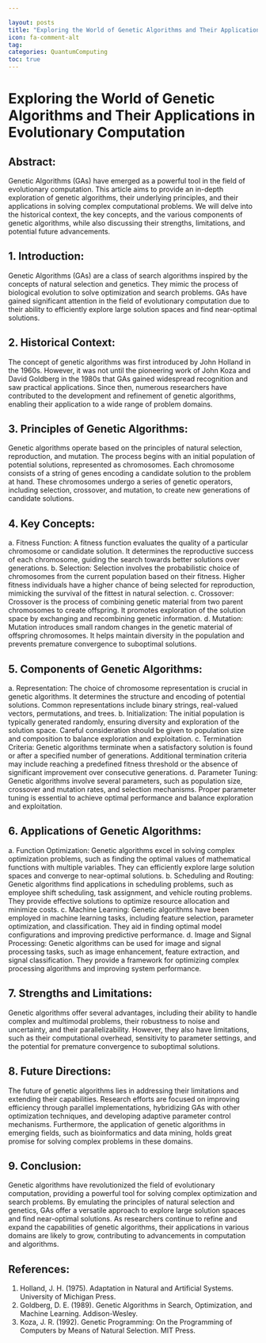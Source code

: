 ```yaml
---

layout: posts
title: "Exploring the World of Genetic Algorithms and Their Applications in Evolutionary Computation"
icon: fa-comment-alt
tag:      
categories: QuantumComputing
toc: true
---
```




# Exploring the World of Genetic Algorithms and Their Applications in Evolutionary Computation

## Abstract:
Genetic Algorithms (GAs) have emerged as a powerful tool in the field of evolutionary computation. This article aims to provide an in-depth exploration of genetic algorithms, their underlying principles, and their applications in solving complex computational problems. We will delve into the historical context, the key concepts, and the various components of genetic algorithms, while also discussing their strengths, limitations, and potential future advancements.

## 1. Introduction:
Genetic Algorithms (GAs) are a class of search algorithms inspired by the concepts of natural selection and genetics. They mimic the process of biological evolution to solve optimization and search problems. GAs have gained significant attention in the field of evolutionary computation due to their ability to efficiently explore large solution spaces and find near-optimal solutions.

## 2. Historical Context:
The concept of genetic algorithms was first introduced by John Holland in the 1960s. However, it was not until the pioneering work of John Koza and David Goldberg in the 1980s that GAs gained widespread recognition and saw practical applications. Since then, numerous researchers have contributed to the development and refinement of genetic algorithms, enabling their application to a wide range of problem domains.

## 3. Principles of Genetic Algorithms:
Genetic algorithms operate based on the principles of natural selection, reproduction, and mutation. The process begins with an initial population of potential solutions, represented as chromosomes. Each chromosome consists of a string of genes encoding a candidate solution to the problem at hand. These chromosomes undergo a series of genetic operators, including selection, crossover, and mutation, to create new generations of candidate solutions.

## 4. Key Concepts:
a. Fitness Function: A fitness function evaluates the quality of a particular chromosome or candidate solution. It determines the reproductive success of each chromosome, guiding the search towards better solutions over generations.
b. Selection: Selection involves the probabilistic choice of chromosomes from the current population based on their fitness. Higher fitness individuals have a higher chance of being selected for reproduction, mimicking the survival of the fittest in natural selection.
c. Crossover: Crossover is the process of combining genetic material from two parent chromosomes to create offspring. It promotes exploration of the solution space by exchanging and recombining genetic information.
d. Mutation: Mutation introduces small random changes in the genetic material of offspring chromosomes. It helps maintain diversity in the population and prevents premature convergence to suboptimal solutions.

## 5. Components of Genetic Algorithms:
a. Representation: The choice of chromosome representation is crucial in genetic algorithms. It determines the structure and encoding of potential solutions. Common representations include binary strings, real-valued vectors, permutations, and trees.
b. Initialization: The initial population is typically generated randomly, ensuring diversity and exploration of the solution space. Careful consideration should be given to population size and composition to balance exploration and exploitation.
c. Termination Criteria: Genetic algorithms terminate when a satisfactory solution is found or after a specified number of generations. Additional termination criteria may include reaching a predefined fitness threshold or the absence of significant improvement over consecutive generations.
d. Parameter Tuning: Genetic algorithms involve several parameters, such as population size, crossover and mutation rates, and selection mechanisms. Proper parameter tuning is essential to achieve optimal performance and balance exploration and exploitation.

## 6. Applications of Genetic Algorithms:
a. Function Optimization: Genetic algorithms excel in solving complex optimization problems, such as finding the optimal values of mathematical functions with multiple variables. They can efficiently explore large solution spaces and converge to near-optimal solutions.
b. Scheduling and Routing: Genetic algorithms find applications in scheduling problems, such as employee shift scheduling, task assignment, and vehicle routing problems. They provide effective solutions to optimize resource allocation and minimize costs.
c. Machine Learning: Genetic algorithms have been employed in machine learning tasks, including feature selection, parameter optimization, and classification. They aid in finding optimal model configurations and improving predictive performance.
d. Image and Signal Processing: Genetic algorithms can be used for image and signal processing tasks, such as image enhancement, feature extraction, and signal classification. They provide a framework for optimizing complex processing algorithms and improving system performance.

## 7. Strengths and Limitations:
Genetic algorithms offer several advantages, including their ability to handle complex and multimodal problems, their robustness to noise and uncertainty, and their parallelizability. However, they also have limitations, such as their computational overhead, sensitivity to parameter settings, and the potential for premature convergence to suboptimal solutions.

## 8. Future Directions:
The future of genetic algorithms lies in addressing their limitations and extending their capabilities. Research efforts are focused on improving efficiency through parallel implementations, hybridizing GAs with other optimization techniques, and developing adaptive parameter control mechanisms. Furthermore, the application of genetic algorithms in emerging fields, such as bioinformatics and data mining, holds great promise for solving complex problems in these domains.

## 9. Conclusion:
Genetic algorithms have revolutionized the field of evolutionary computation, providing a powerful tool for solving complex optimization and search problems. By emulating the principles of natural selection and genetics, GAs offer a versatile approach to explore large solution spaces and find near-optimal solutions. As researchers continue to refine and expand the capabilities of genetic algorithms, their applications in various domains are likely to grow, contributing to advancements in computation and algorithms.

## References:
1. Holland, J. H. (1975). Adaptation in Natural and Artificial Systems. University of Michigan Press.
2. Goldberg, D. E. (1989). Genetic Algorithms in Search, Optimization, and Machine Learning. Addison-Wesley.
3. Koza, J. R. (1992). Genetic Programming: On the Programming of Computers by Means of Natural Selection. MIT Press.